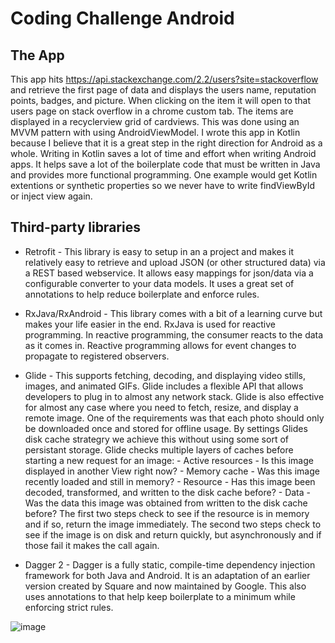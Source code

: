 # Coding Challenge Android

## The App

This app hits https://api.stackexchange.com/2.2/users?site=stackoverflow and retrieve the first page of data and displays the users name, reputation points, badges, and picture. When clicking on the item it will open to that users page on stack overflow in a chrome custom tab. The items are displayed in a recyclerview grid of cardviews. This was done using an MVVM pattern with using AndroidViewModel. I wrote this app in Kotlin because I believe that it is a great step in the right direction for Android as a whole. Writing in Kotlin saves a lot of time and effort when writing Android apps. It helps save a lot of the boilerplate code that must be written in Java and provides more functional programming. One example would get Kotlin extentions or synthetic properties so we never have to write findViewById or inject view again.

## Third-party libraries

- Retrofit - This library is easy to setup in an a project and  makes it relatively easy to retrieve and upload JSON (or other structured data) via a REST based webservice. It allows easy mappings for json/data via a configurable converter to your data models. It uses a great set of annotations to help reduce boilerplate and enforce rules.

- RxJava/RxAndroid - This library comes with a bit of a learning curve but makes your life easier in the end. RxJava is used for reactive programming. In reactive programming, the consumer reacts to the data as it comes in. Reactive programming allows for event changes to propagate to registered observers. 

- Glide - This supports fetching, decoding, and displaying video stills, images, and animated GIFs. Glide includes a flexible API that allows developers to plug in to almost any network stack. Glide is also effective for almost any case where you need to fetch, resize, and display a remote image. One of the requirements was that each photo should only be downloaded once and stored for offline usage. By settings Glides disk cache strategry we achieve this without using some sort of persistant storage. Glide checks multiple layers of caches before starting a new request for an image:
        - Active resources - Is this image displayed in another View right now?
        - Memory cache - Was this image recently loaded and still in memory?
        - Resource - Has this image been decoded, transformed, and written to the disk cache before?
        - Data - Was the data this image was obtained from written to the disk cache before?
The first two steps check to see if the resource is in memory and if so, return the image immediately. The second two steps check to see if the image is on disk and return quickly, but asynchronously and if those fail it makes the call again.

- Dagger 2 - Dagger is a fully static, compile-time dependency injection framework for both Java and Android. It is an adaptation of an earlier version created by Square and now maintained by Google. This also uses annotations to that help keep boilerplate to a minimum while enforcing strict rules.



![image](https://user-images.githubusercontent.com/5893051/36951110-6546154a-1fb4-11e8-8f92-63c542debb45.png)
